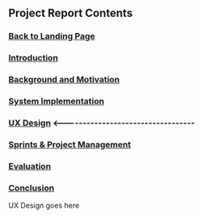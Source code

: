 ## Project Report Contents

###  [Back to Landing Page](../README.md)

###  [Introduction](Introduction.md) 

### [Background and Motivation](BackgroundAndMotivation.md)

### [System Implementation](SystemImplementation.md) 

### [UX Design](UXDesign.md) <----------------------------------

### [Sprints & Project Management](SprintsAndProjectManagements.md)

### [Evaluation](Evaluation.md)

### [Conclusion](Conclusion.md) 

UX Design goes here
